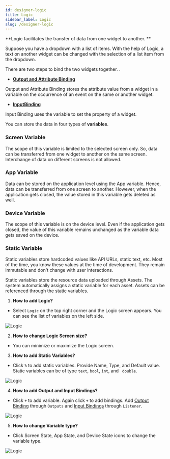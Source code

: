 ```yaml
---
id: designer-logic
title: Logic
sidebar_label: Logic
slug: /designer-logic
---
```


**Logic facilitates the transfer of data from one widget to another. **

Suppose you have a dropdown with a list of items. With the help of Logic, a text on another widget can be changed with the selection of a list item from the dropdown.

There are two steps to bind the two widgets together.
. 
* [**Output and Attribute Binding**](logic-output-binding.md)

Output and Attribute Binding stores the attribute value from a widget in a variable on the occurrence of an event on the same or another widget. 

* [**InputBinding** ](logic-input-binding.md)

Input Binding uses the variable to set the property of a widget.

You can store the data in four types of **variables**.

### Screen Variable
The scope of this variable is limited to the selected screen only. So, data can be transferred from one widget to another on the same screen. Interchange of data on different screens is not allowed.

### App Variable
Data can be stored on the application level using the App variable. Hence, data can be transferred from one screen to another. However, when the application gets closed, the value stored in this variable gets deleted as well.

### Device Variable
The scope of this variable is on the device level. Even if the application gets closed, the value of this variable remains unchanged as the variable data gets saved on the device.

### Static Variable
Static variables store hardcoded values like API URLs, static text, etc. Most of the time, you know these values at the time of development. They remain immutable and don't change with user interactions.

Static variables store the resource data uploaded through Assets. The system automatically assigns a static variable for each asset.  Assets can be referenced through the static variables.

1. **How to add Logic?**
+ Select `Logic` on the top right corner and the Logic screen appears. You can see the list of variables on the left side.

![Logic](/img/Logic-Overview-1.PNG)

2. **How to change Logic Screen size?**
+ You can minimize or maximize the Logic screen.

3. **How to add Static Variables?**
+ Click `%` to add static variables. Provide Name, Type, and Default value. Static variables can be of type `text`, `bool`, `int`, and ` double`. 

![Logic](/img/Logic-Overview-2.PNG)

4. **How to add Output and Input Bindings?**
+ Click `+` to add variable. Again click `+` to add bindings. Add [Output Binding](logic-output-binding.md) through `Outputs` and [Input Bindings](logic-input-binding.md) through `Listener`. 

![Logic](/img/Logic-Overview-3.PNG)

5. **How to change Variable type?**
+ Click Screen State, App State, and Device State icons to change the variable type.

![Logic](/img/Logic-Overview-4.PNG)
